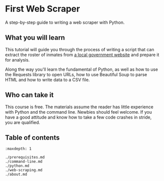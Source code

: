 ```{include} _templates/nav.html
```

# First Web Scraper

A step-by-step guide to writing a web scraper with Python.

## What you will learn

This tutorial will guide you through the process of writing a script that can extract the roster of inmates from [a local government website](https://report.boonecountymo.org/mrcjava/servlet/SH01_MP.I00290s) and prepare it for analysis.

Along the way you'll learn the fundamental of Python, as well as how to use the Requests library to open URLs, how to use Beautiful Soup to parse HTML and how to write data to a CSV file.

## Who can take it

This course is free. The materials assume the reader has little experience with Python and the command line. Newbies should feel welcome. If you have a good attitude and know how to take a few code crashes in stride, you are qualified.

## Table of contents

```{toctree}
:maxdepth: 1

./prerequisites.md
./command-line.md
./python.md
./web-scraping.md
./about.md
```